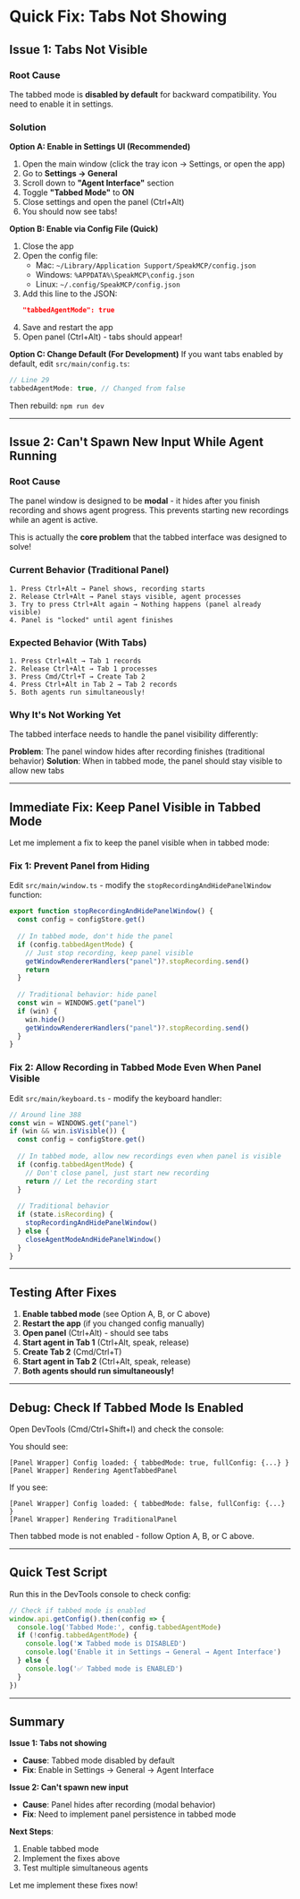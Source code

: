 # Quick Fix: Tabs Not Showing

## Issue 1: Tabs Not Visible

### Root Cause
The tabbed mode is **disabled by default** for backward compatibility. You need to enable it in settings.

### Solution

**Option A: Enable in Settings UI (Recommended)**
1. Open the main window (click the tray icon → Settings, or open the app)
2. Go to **Settings → General**
3. Scroll down to **"Agent Interface"** section
4. Toggle **"Tabbed Mode"** to **ON**
5. Close settings and open the panel (Ctrl+Alt)
6. You should now see tabs!

**Option B: Enable via Config File (Quick)**
1. Close the app
2. Open the config file:
   - Mac: `~/Library/Application Support/SpeakMCP/config.json`
   - Windows: `%APPDATA%\SpeakMCP\config.json`
   - Linux: `~/.config/SpeakMCP/config.json`
3. Add this line to the JSON:
   ```json
   "tabbedAgentMode": true
   ```
4. Save and restart the app
5. Open panel (Ctrl+Alt) - tabs should appear!

**Option C: Change Default (For Development)**
If you want tabs enabled by default, edit `src/main/config.ts`:
```typescript
// Line 29
tabbedAgentMode: true, // Changed from false
```
Then rebuild: `npm run dev`

---

## Issue 2: Can't Spawn New Input While Agent Running

### Root Cause
The panel window is designed to be **modal** - it hides after you finish recording and shows agent progress. This prevents starting new recordings while an agent is active.

This is actually the **core problem** that the tabbed interface was designed to solve!

### Current Behavior (Traditional Panel)
```
1. Press Ctrl+Alt → Panel shows, recording starts
2. Release Ctrl+Alt → Panel stays visible, agent processes
3. Try to press Ctrl+Alt again → Nothing happens (panel already visible)
4. Panel is "locked" until agent finishes
```

### Expected Behavior (With Tabs)
```
1. Press Ctrl+Alt → Tab 1 records
2. Release Ctrl+Alt → Tab 1 processes
3. Press Cmd/Ctrl+T → Create Tab 2
4. Press Ctrl+Alt in Tab 2 → Tab 2 records
5. Both agents run simultaneously!
```

### Why It's Not Working Yet

The tabbed interface needs to handle the panel visibility differently:

**Problem**: The panel window hides after recording finishes (traditional behavior)
**Solution**: When in tabbed mode, the panel should stay visible to allow new tabs

---

## Immediate Fix: Keep Panel Visible in Tabbed Mode

Let me implement a fix to keep the panel visible when in tabbed mode:

### Fix 1: Prevent Panel from Hiding

Edit `src/main/window.ts` - modify the `stopRecordingAndHidePanelWindow` function:

```typescript
export function stopRecordingAndHidePanelWindow() {
  const config = configStore.get()
  
  // In tabbed mode, don't hide the panel
  if (config.tabbedAgentMode) {
    // Just stop recording, keep panel visible
    getWindowRendererHandlers("panel")?.stopRecording.send()
    return
  }
  
  // Traditional behavior: hide panel
  const win = WINDOWS.get("panel")
  if (win) {
    win.hide()
    getWindowRendererHandlers("panel")?.stopRecording.send()
  }
}
```

### Fix 2: Allow Recording in Tabbed Mode Even When Panel Visible

Edit `src/main/keyboard.ts` - modify the keyboard handler:

```typescript
// Around line 388
const win = WINDOWS.get("panel")
if (win && win.isVisible()) {
  const config = configStore.get()
  
  // In tabbed mode, allow new recordings even when panel is visible
  if (config.tabbedAgentMode) {
    // Don't close panel, just start new recording
    return // Let the recording start
  }
  
  // Traditional behavior
  if (state.isRecording) {
    stopRecordingAndHidePanelWindow()
  } else {
    closeAgentModeAndHidePanelWindow()
  }
}
```

---

## Testing After Fixes

1. **Enable tabbed mode** (see Option A, B, or C above)
2. **Restart the app** (if you changed config manually)
3. **Open panel** (Ctrl+Alt) - should see tabs
4. **Start agent in Tab 1** (Ctrl+Alt, speak, release)
5. **Create Tab 2** (Cmd/Ctrl+T)
6. **Start agent in Tab 2** (Ctrl+Alt, speak, release)
7. **Both agents should run simultaneously!**

---

## Debug: Check If Tabbed Mode Is Enabled

Open DevTools (Cmd/Ctrl+Shift+I) and check the console:

You should see:
```
[Panel Wrapper] Config loaded: { tabbedMode: true, fullConfig: {...} }
[Panel Wrapper] Rendering AgentTabbedPanel
```

If you see:
```
[Panel Wrapper] Config loaded: { tabbedMode: false, fullConfig: {...} }
[Panel Wrapper] Rendering TraditionalPanel
```

Then tabbed mode is not enabled - follow Option A, B, or C above.

---

## Quick Test Script

Run this in the DevTools console to check config:

```javascript
// Check if tabbed mode is enabled
window.api.getConfig().then(config => {
  console.log('Tabbed Mode:', config.tabbedAgentMode)
  if (!config.tabbedAgentMode) {
    console.log('❌ Tabbed mode is DISABLED')
    console.log('Enable it in Settings → General → Agent Interface')
  } else {
    console.log('✅ Tabbed mode is ENABLED')
  }
})
```

---

## Summary

**Issue 1: Tabs not showing**
- **Cause**: Tabbed mode disabled by default
- **Fix**: Enable in Settings → General → Agent Interface

**Issue 2: Can't spawn new input**
- **Cause**: Panel hides after recording (modal behavior)
- **Fix**: Need to implement panel persistence in tabbed mode

**Next Steps**:
1. Enable tabbed mode
2. Implement the fixes above
3. Test multiple simultaneous agents

Let me implement these fixes now!

